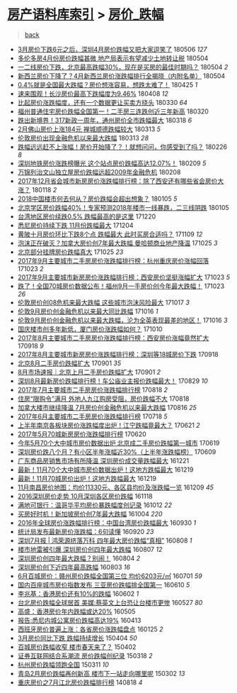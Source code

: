 [房产语料库索引](../../README.md)  > [房价_跌幅](房价_跌幅.md)
====
> [back](../README.md)

- [3月房价下跌6元之后，深圳4月房价跌幅又把大家逗笑了](http://jkwz.applinzi.com/ittc/7099902129663902737.html#3%E6%9C%88%E6%88%BF%E4%BB%B7%E4%B8%8B%E8%B7%8C6%E5%85%83%E4%B9%8B%E5%90%8E%EF%BC%8C%E6%B7%B1%E5%9C%B34%E6%9C%88%E6%88%BF%E4%BB%B7%E8%B7%8C%E5%B9%85%E5%8F%88%E6%8A%8A%E5%A4%A7%E5%AE%B6%E9%80%97%E7%AC%91%E4%BA%86) 180506 *127* 
- [多伦多房4月份房价跌幅甚微 地产局表示有望减少土地转让税](http://jkwz.applinzi.com/ittc/7099367147358913552.html#%E5%A4%9A%E4%BC%A6%E5%A4%9A%E6%88%BF4%E6%9C%88%E4%BB%BD%E6%88%BF%E4%BB%B7%E8%B7%8C%E5%B9%85%E7%94%9A%E5%BE%AE+%E5%9C%B0%E4%BA%A7%E5%B1%80%E8%A1%A8%E7%A4%BA%E6%9C%89%E6%9C%9B%E5%87%8F%E5%B0%91%E5%9C%9F%E5%9C%B0%E8%BD%AC%E8%AE%A9%E7%A8%8E) 180504  
- [一二线房价下跌，北京最高跌幅30%，现在是买房的最佳时期吗？](http://jkwz.applinzi.com/ittc/7099290558096999441.html#%E4%B8%80%E4%BA%8C%E7%BA%BF%E6%88%BF%E4%BB%B7%E4%B8%8B%E8%B7%8C%EF%BC%8C%E5%8C%97%E4%BA%AC%E6%9C%80%E9%AB%98%E8%B7%8C%E5%B9%8530%25%EF%BC%8C%E7%8E%B0%E5%9C%A8%E6%98%AF%E4%B9%B0%E6%88%BF%E7%9A%84%E6%9C%80%E4%BD%B3%E6%97%B6%E6%9C%9F%E5%90%97%EF%BC%9F) 180504 *2* 
- [新西兰房价下降了？4月新西兰房价涨跌幅排行全揭晓（内附名单）](http://jkwz.applinzi.com/ittc/7099175334861865991.html#%E6%96%B0%E8%A5%BF%E5%85%B0%E6%88%BF%E4%BB%B7%E4%B8%8B%E9%99%8D%E4%BA%86%EF%BC%9F4%E6%9C%88%E6%96%B0%E8%A5%BF%E5%85%B0%E6%88%BF%E4%BB%B7%E6%B6%A8%E8%B7%8C%E5%B9%85%E6%8E%92%E8%A1%8C%E5%85%A8%E6%8F%AD%E6%99%93%EF%BC%88%E5%86%85%E9%99%84%E5%90%8D%E5%8D%95%EF%BC%89) 180504  
- [0.4%就是全国最大跌幅？房价想涨容易，想跌太难了！](http://jkwz.applinzi.com/ittc/7095880640232948742.html#0.4%25%E5%B0%B1%E6%98%AF%E5%85%A8%E5%9B%BD%E6%9C%80%E5%A4%A7%E8%B7%8C%E5%B9%85%EF%BC%9F%E6%88%BF%E4%BB%B7%E6%83%B3%E6%B6%A8%E5%AE%B9%E6%98%93%EF%BC%8C%E6%83%B3%E8%B7%8C%E5%A4%AA%E9%9A%BE%E4%BA%86%EF%BC%81) 180425 *1* 
- [速来围观！长沙房价最高下跌幅度为9.46%](http://jkwz.applinzi.com/ittc/7089647150629913616.html#%E9%80%9F%E6%9D%A5%E5%9B%B4%E8%A7%82%EF%BC%81%E9%95%BF%E6%B2%99%E6%88%BF%E4%BB%B7%E6%9C%80%E9%AB%98%E4%B8%8B%E8%B7%8C%E5%B9%85%E5%BA%A6%E4%B8%BA9.46%25) 180408 *12* 
- [​比起房价涨跌幅度，还有一个数据更让买卖方挠头](http://jkwz.applinzi.com/ittc/7086279158730851345.html#%E2%80%8B%E6%AF%94%E8%B5%B7%E6%88%BF%E4%BB%B7%E6%B6%A8%E8%B7%8C%E5%B9%85%E5%BA%A6%EF%BC%8C%E8%BF%98%E6%9C%89%E4%B8%80%E4%B8%AA%E6%95%B0%E6%8D%AE%E6%9B%B4%E8%AE%A9%E4%B9%B0%E5%8D%96%E6%96%B9%E6%8C%A0%E5%A4%B4) 180330 *64* 
- [福州普通住宅房价跌幅全国第一！二手房三连跌创近三年新高](http://jkwz.applinzi.com/ittc/7082611828389839878.html#%E7%A6%8F%E5%B7%9E%E6%99%AE%E9%80%9A%E4%BD%8F%E5%AE%85%E6%88%BF%E4%BB%B7%E8%B7%8C%E5%B9%85%E5%85%A8%E5%9B%BD%E7%AC%AC%E4%B8%80%EF%BC%81%E4%BA%8C%E6%89%8B%E6%88%BF%E4%B8%89%E8%BF%9E%E8%B7%8C%E5%88%9B%E8%BF%91%E4%B8%89%E5%B9%B4%E6%96%B0%E9%AB%98) 180320  
- [跌出新境界！317新政一周年，通州房价全市跌幅最大](http://jkwz.applinzi.com/ittc/7081609728805569542.html#%E8%B7%8C%E5%87%BA%E6%96%B0%E5%A2%83%E7%95%8C%EF%BC%81317%E6%96%B0%E6%94%BF%E4%B8%80%E5%91%A8%E5%B9%B4%EF%BC%8C%E9%80%9A%E5%B7%9E%E6%88%BF%E4%BB%B7%E5%85%A8%E5%B8%82%E8%B7%8C%E5%B9%85%E6%9C%80%E5%A4%A7) 180318 *6* 
- [2月佛山房价上涨184元 禅城顺德跌幅较大](http://jkwz.applinzi.com/ittc/7079943632704766992.html#2%E6%9C%88%E4%BD%9B%E5%B1%B1%E6%88%BF%E4%BB%B7%E4%B8%8A%E6%B6%A8184%E5%85%83+%E7%A6%85%E5%9F%8E%E9%A1%BA%E5%BE%B7%E8%B7%8C%E5%B9%85%E8%BE%83%E5%A4%A7) 180313 *5* 
- [伦敦房价出现金融危机以来最大跌幅](http://jkwz.applinzi.com/ittc/7079861076185580555.html#%E4%BC%A6%E6%95%A6%E6%88%BF%E4%BB%B7%E5%87%BA%E7%8E%B0%E9%87%91%E8%9E%8D%E5%8D%B1%E6%9C%BA%E4%BB%A5%E6%9D%A5%E6%9C%80%E5%A4%A7%E8%B7%8C%E5%B9%85) 180313 *28* 
- [跌幅远远赶不上涨幅！房价开始降了？！就想问问，你感受到了吗？](http://jkwz.applinzi.com/ittc/7074447833766036491.html#%E8%B7%8C%E5%B9%85%E8%BF%9C%E8%BF%9C%E8%B5%B6%E4%B8%8D%E4%B8%8A%E6%B6%A8%E5%B9%85%EF%BC%81%E6%88%BF%E4%BB%B7%E5%BC%80%E5%A7%8B%E9%99%8D%E4%BA%86%EF%BC%9F%EF%BC%81%E5%B0%B1%E6%83%B3%E9%97%AE%E9%97%AE%EF%BC%8C%E4%BD%A0%E6%84%9F%E5%8F%97%E5%88%B0%E4%BA%86%E5%90%97%EF%BC%9F) 180226 *8* 
- [深圳地铁房价涨跌榜曝光 这个站点房价跌幅高达12.07%！](http://jkwz.applinzi.com/ittc/7068105113883640838.html#%E6%B7%B1%E5%9C%B3%E5%9C%B0%E9%93%81%E6%88%BF%E4%BB%B7%E6%B6%A8%E8%B7%8C%E6%A6%9C%E6%9B%9D%E5%85%89+%E8%BF%99%E4%B8%AA%E7%AB%99%E7%82%B9%E6%88%BF%E4%BB%B7%E8%B7%8C%E5%B9%85%E9%AB%98%E8%BE%BE12.07%25%EF%BC%81) 180209 *5* 
- [万锦列治文山独立屋房价跌幅远超2009年金融危机](http://jkwz.applinzi.com/ittc/7067761841126507530.html#%E4%B8%87%E9%94%A6%E5%88%97%E6%B2%BB%E6%96%87%E5%B1%B1%E7%8B%AC%E7%AB%8B%E5%B1%8B%E6%88%BF%E4%BB%B7%E8%B7%8C%E5%B9%85%E8%BF%9C%E8%B6%852009%E5%B9%B4%E9%87%91%E8%9E%8D%E5%8D%B1%E6%9C%BA) 180208  
- [2017年12月省会城市新房房价涨跌幅排行榜：除了西安还有哪些省会房价大涨？](http://jkwz.applinzi.com/ittc/7059927011865134097.html#2017%E5%B9%B412%E6%9C%88%E7%9C%81%E4%BC%9A%E5%9F%8E%E5%B8%82%E6%96%B0%E6%88%BF%E6%88%BF%E4%BB%B7%E6%B6%A8%E8%B7%8C%E5%B9%85%E6%8E%92%E8%A1%8C%E6%A6%9C%EF%BC%9A%E9%99%A4%E4%BA%86%E8%A5%BF%E5%AE%89%E8%BF%98%E6%9C%89%E5%93%AA%E4%BA%9B%E7%9C%81%E4%BC%9A%E6%88%BF%E4%BB%B7%E5%A4%A7%E6%B6%A8%EF%BC%9F) 180118 *2* 
- [2018中国楼市何去何从？房价跌幅会超出想象？](http://jkwz.applinzi.com/ittc/7055088564377748491.html#2018%E4%B8%AD%E5%9B%BD%E6%A5%BC%E5%B8%82%E4%BD%95%E5%8E%BB%E4%BD%95%E4%BB%8E%EF%BC%9F%E6%88%BF%E4%BB%B7%E8%B7%8C%E5%B9%85%E4%BC%9A%E8%B6%85%E5%87%BA%E6%83%B3%E8%B1%A1%EF%BC%9F) 180105 *5* 
- [北京学区房价跌幅40%！专家预测2018年楼市一线暴跌，二三线阴跌](http://jkwz.applinzi.com/ittc/7055056988247950346.html#%E5%8C%97%E4%BA%AC%E5%AD%A6%E5%8C%BA%E6%88%BF%E4%BB%B7%E8%B7%8C%E5%B9%8540%25%EF%BC%81%E4%B8%93%E5%AE%B6%E9%A2%84%E6%B5%8B2018%E5%B9%B4%E6%A5%BC%E5%B8%82%E4%B8%80%E7%BA%BF%E6%9A%B4%E8%B7%8C%EF%BC%8C%E4%BA%8C%E4%B8%89%E7%BA%BF%E9%98%B4%E8%B7%8C) 180105  
- [台湾地区房价续跌0.5% 跌幅最高的是这里](http://jkwz.applinzi.com/ittc/7049220330403398672.html#%E5%8F%B0%E6%B9%BE%E5%9C%B0%E5%8C%BA%E6%88%BF%E4%BB%B7%E7%BB%AD%E8%B7%8C0.5%25+%E8%B7%8C%E5%B9%85%E6%9C%80%E9%AB%98%E7%9A%84%E6%98%AF%E8%BF%99%E9%87%8C) 171220  
- [悉尼房价持续下跌  11月份跌幅最大](http://jkwz.applinzi.com/ittc/7043141705367290897.html#%E6%82%89%E5%B0%BC%E6%88%BF%E4%BB%B7%E6%8C%81%E7%BB%AD%E4%B8%8B%E8%B7%8C++11%E6%9C%88%E4%BB%BD%E8%B7%8C%E5%B9%85%E6%9C%80%E5%A4%A7) 171204  
- [黄陂十月房价环比下跌8个点 跌幅最大 此时买房合适吗？](http://jkwz.applinzi.com/ittc/7033976402372723728.html#%E9%BB%84%E9%99%82%E5%8D%81%E6%9C%88%E6%88%BF%E4%BB%B7%E7%8E%AF%E6%AF%94%E4%B8%8B%E8%B7%8C8%E4%B8%AA%E7%82%B9+%E8%B7%8C%E5%B9%85%E6%9C%80%E5%A4%A7+%E6%AD%A4%E6%97%B6%E4%B9%B0%E6%88%BF%E5%90%88%E9%80%82%E5%90%97%EF%BC%9F) 171109 *12* 
- [泡沫正在破灭？加拿大房价创7年最大跌幅 曼哈顿商业地产降温](http://jkwz.applinzi.com/ittc/7028351663507768336.html#%E6%B3%A1%E6%B2%AB%E6%AD%A3%E5%9C%A8%E7%A0%B4%E7%81%AD%EF%BC%9F%E5%8A%A0%E6%8B%BF%E5%A4%A7%E6%88%BF%E4%BB%B7%E5%88%9B7%E5%B9%B4%E6%9C%80%E5%A4%A7%E8%B7%8C%E5%B9%85+%E6%9B%BC%E5%93%88%E9%A1%BF%E5%95%86%E4%B8%9A%E5%9C%B0%E4%BA%A7%E9%99%8D%E6%B8%A9) 171025 *3* 
- [北京部分挂牌房价跌幅真大](http://jkwz.applinzi.com/ittc/7028331654282740753.html#%E5%8C%97%E4%BA%AC%E9%83%A8%E5%88%86%E6%8C%82%E7%89%8C%E6%88%BF%E4%BB%B7%E8%B7%8C%E5%B9%85%E7%9C%9F%E5%A4%A7) 171025 *23* 
- [2017年9月主要城市二手房房价涨跌幅排行榜：杭州重庆房价涨幅回落](http://jkwz.applinzi.com/ittc/7027656280276206608.html#2017%E5%B9%B49%E6%9C%88%E4%B8%BB%E8%A6%81%E5%9F%8E%E5%B8%82%E4%BA%8C%E6%89%8B%E6%88%BF%E6%88%BF%E4%BB%B7%E6%B6%A8%E8%B7%8C%E5%B9%85%E6%8E%92%E8%A1%8C%E6%A6%9C%EF%BC%9A%E6%9D%AD%E5%B7%9E%E9%87%8D%E5%BA%86%E6%88%BF%E4%BB%B7%E6%B6%A8%E5%B9%85%E5%9B%9E%E8%90%BD) 171023 *2* 
- [2017年9月主要城市新房房价涨跌幅排行榜：西安房价坚挺涨幅扩大](http://jkwz.applinzi.com/ittc/7027646519044473873.html#2017%E5%B9%B49%E6%9C%88%E4%B8%BB%E8%A6%81%E5%9F%8E%E5%B8%82%E6%96%B0%E6%88%BF%E6%88%BF%E4%BB%B7%E6%B6%A8%E8%B7%8C%E5%B9%85%E6%8E%92%E8%A1%8C%E6%A6%9C%EF%BC%9A%E8%A5%BF%E5%AE%89%E6%88%BF%E4%BB%B7%E5%9D%9A%E6%8C%BA%E6%B6%A8%E5%B9%85%E6%89%A9%E5%A4%A7) 171023 *5* 
- [跌了！全国70城房价数据公布！福州9月一手房价创今年最大跌幅！](http://jkwz.applinzi.com/ittc/7027641523544523792.html#%E8%B7%8C%E4%BA%86%EF%BC%81%E5%85%A8%E5%9B%BD70%E5%9F%8E%E6%88%BF%E4%BB%B7%E6%95%B0%E6%8D%AE%E5%85%AC%E5%B8%83%EF%BC%81%E7%A6%8F%E5%B7%9E9%E6%9C%88%E4%B8%80%E6%89%8B%E6%88%BF%E4%BB%B7%E5%88%9B%E4%BB%8A%E5%B9%B4%E6%9C%80%E5%A4%A7%E8%B7%8C%E5%B9%85%EF%BC%81) 171023 *26* 
- [伦敦房价创08危机来最大跌幅 这些城市泡沫风险最大](http://jkwz.applinzi.com/ittc/7025448326550520849.html#%E4%BC%A6%E6%95%A6%E6%88%BF%E4%BB%B7%E5%88%9B08%E5%8D%B1%E6%9C%BA%E6%9D%A5%E6%9C%80%E5%A4%A7%E8%B7%8C%E5%B9%85+%E8%BF%99%E4%BA%9B%E5%9F%8E%E5%B8%82%E6%B3%A1%E6%B2%AB%E9%A3%8E%E9%99%A9%E6%9C%80%E5%A4%A7) 171017 *3* 
- [伦敦9月房价创金融危机以来最大同比跌幅](http://jkwz.applinzi.com/ittc/7025130032954082321.html#%E4%BC%A6%E6%95%A69%E6%9C%88%E6%88%BF%E4%BB%B7%E5%88%9B%E9%87%91%E8%9E%8D%E5%8D%B1%E6%9C%BA%E4%BB%A5%E6%9D%A5%E6%9C%80%E5%A4%A7%E5%90%8C%E6%AF%94%E8%B7%8C%E5%B9%85) 171016 *1* 
- [伦敦9月房价创金融危机以来最大跌幅，沦为全英表现最差的地区！](http://jkwz.applinzi.com/ittc/7025060405142111248.html#%E4%BC%A6%E6%95%A69%E6%9C%88%E6%88%BF%E4%BB%B7%E5%88%9B%E9%87%91%E8%9E%8D%E5%8D%B1%E6%9C%BA%E4%BB%A5%E6%9D%A5%E6%9C%80%E5%A4%A7%E8%B7%8C%E5%B9%85%EF%BC%8C%E6%B2%A6%E4%B8%BA%E5%85%A8%E8%8B%B1%E8%A1%A8%E7%8E%B0%E6%9C%80%E5%B7%AE%E7%9A%84%E5%9C%B0%E5%8C%BA%EF%BC%81) 171016 *3* 
- [国庆楼市创多年新低，厦门房价涨跌幅如何？](http://jkwz.applinzi.com/ittc/7022767274971366416.html#%E5%9B%BD%E5%BA%86%E6%A5%BC%E5%B8%82%E5%88%9B%E5%A4%9A%E5%B9%B4%E6%96%B0%E4%BD%8E%EF%BC%8C%E5%8E%A6%E9%97%A8%E6%88%BF%E4%BB%B7%E6%B6%A8%E8%B7%8C%E5%B9%85%E5%A6%82%E4%BD%95%EF%BC%9F) 171010  
- [2017年8月主要城市二手房房价涨跌幅排行榜：西安房价涨幅竟然扩大](http://jkwz.applinzi.com/ittc/7014623207171294225.html#2017%E5%B9%B48%E6%9C%88%E4%B8%BB%E8%A6%81%E5%9F%8E%E5%B8%82%E4%BA%8C%E6%89%8B%E6%88%BF%E6%88%BF%E4%BB%B7%E6%B6%A8%E8%B7%8C%E5%B9%85%E6%8E%92%E8%A1%8C%E6%A6%9C%EF%BC%9A%E8%A5%BF%E5%AE%89%E6%88%BF%E4%BB%B7%E6%B6%A8%E5%B9%85%E7%AB%9F%E7%84%B6%E6%89%A9%E5%A4%A7) 170918 *9* 
- [2017年8月主要城市新房房价涨跌幅排行榜：深圳等18城房价下跌](http://jkwz.applinzi.com/ittc/7014596995069772817.html#2017%E5%B9%B48%E6%9C%88%E4%B8%BB%E8%A6%81%E5%9F%8E%E5%B8%82%E6%96%B0%E6%88%BF%E6%88%BF%E4%BB%B7%E6%B6%A8%E8%B7%8C%E5%B9%85%E6%8E%92%E8%A1%8C%E6%A6%9C%EF%BC%9A%E6%B7%B1%E5%9C%B3%E7%AD%8918%E5%9F%8E%E6%88%BF%E4%BB%B7%E4%B8%8B%E8%B7%8C) 170918  
- [北京8月二手房价跌幅扩大](http://jkwz.applinzi.com/ittc/7008433320495678480.html#%E5%8C%97%E4%BA%AC8%E6%9C%88%E4%BA%8C%E6%89%8B%E6%88%BF%E4%BB%B7%E8%B7%8C%E5%B9%85%E6%89%A9%E5%A4%A7) 170901 *35* 
- [8月市场速报｜北京上月二手房价跌幅扩大](http://jkwz.applinzi.com/ittc/7008431193236964368.html#8%E6%9C%88%E5%B8%82%E5%9C%BA%E9%80%9F%E6%8A%A5%EF%BD%9C%E5%8C%97%E4%BA%AC%E4%B8%8A%E6%9C%88%E4%BA%8C%E6%89%8B%E6%88%BF%E4%BB%B7%E8%B7%8C%E5%B9%85%E6%89%A9%E5%A4%A7) 170901 *2* 
- [深圳8月最新房价跌幅排行榜！车公庙业主报价跌幅最大！](http://jkwz.applinzi.com/ittc/7007254761487991824.html#%E6%B7%B1%E5%9C%B38%E6%9C%88%E6%9C%80%E6%96%B0%E6%88%BF%E4%BB%B7%E8%B7%8C%E5%B9%85%E6%8E%92%E8%A1%8C%E6%A6%9C%EF%BC%81%E8%BD%A6%E5%85%AC%E5%BA%99%E4%B8%9A%E4%B8%BB%E6%8A%A5%E4%BB%B7%E8%B7%8C%E5%B9%85%E6%9C%80%E5%A4%A7%EF%BC%81) 170829 *10* 
- [2017年7月主要城市二手房房价涨跌幅排行榜](http://jkwz.applinzi.com/ittc/7003107964419048465.html#2017%E5%B9%B47%E6%9C%88%E4%B8%BB%E8%A6%81%E5%9F%8E%E5%B8%82%E4%BA%8C%E6%89%8B%E6%88%BF%E6%88%BF%E4%BB%B7%E6%B6%A8%E8%B7%8C%E5%B9%85%E6%8E%92%E8%A1%8C%E6%A6%9C) 170818 *2* 
- [住房“限购令”满月 外地人九江购房受阻，房价跌幅不大](http://jkwz.applinzi.com/ittc/7003088275634652176.html#%E4%BD%8F%E6%88%BF%E2%80%9C%E9%99%90%E8%B4%AD%E4%BB%A4%E2%80%9D%E6%BB%A1%E6%9C%88+%E5%A4%96%E5%9C%B0%E4%BA%BA%E4%B9%9D%E6%B1%9F%E8%B4%AD%E6%88%BF%E5%8F%97%E9%98%BB%EF%BC%8C%E6%88%BF%E4%BB%B7%E8%B7%8C%E5%B9%85%E4%B8%8D%E5%A4%A7) 170818  
- [加拿大楼市继续降温 7月房价创金融危机以来最大跌幅](http://jkwz.applinzi.com/ittc/7002341401222972433.html#%E5%8A%A0%E6%8B%BF%E5%A4%A7%E6%A5%BC%E5%B8%82%E7%BB%A7%E7%BB%AD%E9%99%8D%E6%B8%A9+7%E6%9C%88%E6%88%BF%E4%BB%B7%E5%88%9B%E9%87%91%E8%9E%8D%E5%8D%B1%E6%9C%BA%E4%BB%A5%E6%9D%A5%E6%9C%80%E5%A4%A7%E8%B7%8C%E5%B9%85) 170816 *25* 
- [2017年6月主要城市二手房房价涨跌幅排行榜](http://jkwz.applinzi.com/ittc/6991692720035595281.html#2017%E5%B9%B46%E6%9C%88%E4%B8%BB%E8%A6%81%E5%9F%8E%E5%B8%82%E4%BA%8C%E6%89%8B%E6%88%BF%E6%88%BF%E4%BB%B7%E6%B6%A8%E8%B7%8C%E5%B9%85%E6%8E%92%E8%A1%8C%E6%A6%9C) 170718 *5* 
- [上半年南京各板块房价涨跌幅度出炉！江宁跌幅竟最大？](http://jkwz.applinzi.com/ittc/6981625654326854661.html#%E4%B8%8A%E5%8D%8A%E5%B9%B4%E5%8D%97%E4%BA%AC%E5%90%84%E6%9D%BF%E5%9D%97%E6%88%BF%E4%BB%B7%E6%B6%A8%E8%B7%8C%E5%B9%85%E5%BA%A6%E5%87%BA%E7%82%89%EF%BC%81%E6%B1%9F%E5%AE%81%E8%B7%8C%E5%B9%85%E7%AB%9F%E6%9C%80%E5%A4%A7%EF%BC%9F) 170621 *2* 
- [2017年5月70城新房房价涨跌幅排行榜](http://jkwz.applinzi.com/ittc/6981283408666690565.html#2017%E5%B9%B45%E6%9C%8870%E5%9F%8E%E6%96%B0%E6%88%BF%E6%88%BF%E4%BB%B7%E6%B6%A8%E8%B7%8C%E5%B9%85%E6%8E%92%E8%A1%8C%E6%A6%9C) 170620  
- [今年5月70个大中城市房价数据出炉 北京成二手房价跌幅第一城市](http://jkwz.applinzi.com/ittc/6980939353046909956.html#%E4%BB%8A%E5%B9%B45%E6%9C%8870%E4%B8%AA%E5%A4%A7%E4%B8%AD%E5%9F%8E%E5%B8%82%E6%88%BF%E4%BB%B7%E6%95%B0%E6%8D%AE%E5%87%BA%E7%82%89+%E5%8C%97%E4%BA%AC%E6%88%90%E4%BA%8C%E6%89%8B%E6%88%BF%E4%BB%B7%E8%B7%8C%E5%B9%85%E7%AC%AC%E4%B8%80%E5%9F%8E%E5%B8%82) 170619  
- [深圳房价跌八个月？有小区半年涨幅近30%（上半年涨跌幅榜）](http://jkwz.applinzi.com/ittc/6977189877702460420.html#%E6%B7%B1%E5%9C%B3%E6%88%BF%E4%BB%B7%E8%B7%8C%E5%85%AB%E4%B8%AA%E6%9C%88%EF%BC%9F%E6%9C%89%E5%B0%8F%E5%8C%BA%E5%8D%8A%E5%B9%B4%E6%B6%A8%E5%B9%85%E8%BF%9130%25%EF%BC%88%E4%B8%8A%E5%8D%8A%E5%B9%B4%E6%B6%A8%E8%B7%8C%E5%B9%85%E6%A6%9C%EF%BC%89) 170609  
- [广东商品房销售市场有所降温 深圳房价成交量跌幅最大](http://jkwz.applinzi.com/ittc/6913979053609845764.html#%E5%B9%BF%E4%B8%9C%E5%95%86%E5%93%81%E6%88%BF%E9%94%80%E5%94%AE%E5%B8%82%E5%9C%BA%E6%9C%89%E6%89%80%E9%99%8D%E6%B8%A9+%E6%B7%B1%E5%9C%B3%E6%88%BF%E4%BB%B7%E6%88%90%E4%BA%A4%E9%87%8F%E8%B7%8C%E5%B9%85%E6%9C%80%E5%A4%A7) 161221  
- [最新！11月70个大中城市房价数据出炉！这地方跌幅最大](http://jkwz.applinzi.com/ittc/6913359826515395588.html#%E6%9C%80%E6%96%B0%EF%BC%8111%E6%9C%8870%E4%B8%AA%E5%A4%A7%E4%B8%AD%E5%9F%8E%E5%B8%82%E6%88%BF%E4%BB%B7%E6%95%B0%E6%8D%AE%E5%87%BA%E7%82%89%EF%BC%81%E8%BF%99%E5%9C%B0%E6%96%B9%E8%B7%8C%E5%B9%85%E6%9C%80%E5%A4%A7) 161219  
- [最新！11月70城房价出炉！这地方跌幅最大](http://jkwz.applinzi.com/ittc/6913328191564678149.html#%E6%9C%80%E6%96%B0%EF%BC%8111%E6%9C%8870%E5%9F%8E%E6%88%BF%E4%BB%B7%E5%87%BA%E7%82%89%EF%BC%81%E8%BF%99%E5%9C%B0%E6%96%B9%E8%B7%8C%E5%B9%85%E6%9C%80%E5%A4%A7) 161219  
- [11月南昌房价地图：均价11330元、各区县均价及涨跌幅一览](http://jkwz.applinzi.com/ittc/6909576387517481989.html#11%E6%9C%88%E5%8D%97%E6%98%8C%E6%88%BF%E4%BB%B7%E5%9C%B0%E5%9B%BE%EF%BC%9A%E5%9D%87%E4%BB%B711330%E5%85%83%E3%80%81%E5%90%84%E5%8C%BA%E5%8E%BF%E5%9D%87%E4%BB%B7%E5%8F%8A%E6%B6%A8%E8%B7%8C%E5%B9%85%E4%B8%80%E8%A7%88) 161209 *45* 
- [2016深圳房价走势 10月深圳各区房价跌幅](http://jkwz.applinzi.com/ittc/6901881355708679172.html#2016%E6%B7%B1%E5%9C%B3%E6%88%BF%E4%BB%B7%E8%B5%B0%E5%8A%BF+10%E6%9C%88%E6%B7%B1%E5%9C%B3%E5%90%84%E5%8C%BA%E6%88%BF%E4%BB%B7%E8%B7%8C%E5%B9%85) 161118  
- [满地可银行：温哥华平均房价暴跌幅度创记录](http://jkwz.applinzi.com/ittc/6888168127027741701.html#%E6%BB%A1%E5%9C%B0%E5%8F%AF%E9%93%B6%E8%A1%8C%EF%BC%9A%E6%B8%A9%E5%93%A5%E5%8D%8E%E5%B9%B3%E5%9D%87%E6%88%BF%E4%BB%B7%E6%9A%B4%E8%B7%8C%E5%B9%85%E5%BA%A6%E5%88%9B%E8%AE%B0%E5%BD%95) 161012 *22* 
- [买房好时机！新加坡房价创7年最大跌幅](http://jkwz.applinzi.com/ittc/6885243512634737668.html#%E4%B9%B0%E6%88%BF%E5%A5%BD%E6%97%B6%E6%9C%BA%EF%BC%81%E6%96%B0%E5%8A%A0%E5%9D%A1%E6%88%BF%E4%BB%B7%E5%88%9B7%E5%B9%B4%E6%9C%80%E5%A4%A7%E8%B7%8C%E5%B9%85) 161004 *220* 
- [2016年全球房价涨跌幅排行榜：中国台湾房价跌幅最大](http://jkwz.applinzi.com/ittc/6883617517863437316.html#2016%E5%B9%B4%E5%85%A8%E7%90%83%E6%88%BF%E4%BB%B7%E6%B6%A8%E8%B7%8C%E5%B9%85%E6%8E%92%E8%A1%8C%E6%A6%9C%EF%BC%9A%E4%B8%AD%E5%9B%BD%E5%8F%B0%E6%B9%BE%E6%88%BF%E4%BB%B7%E8%B7%8C%E5%B9%85%E6%9C%80%E5%A4%A7) 160930 *1* 
- [统计局发布最新房价涨跌幅：6句读懂](http://jkwz.applinzi.com/ittc/6879978698303865861.html#%E7%BB%9F%E8%AE%A1%E5%B1%80%E5%8F%91%E5%B8%83%E6%9C%80%E6%96%B0%E6%88%BF%E4%BB%B7%E6%B6%A8%E8%B7%8C%E5%B9%85%EF%BC%9A6%E5%8F%A5%E8%AF%BB%E6%87%82) 160920 *23* 
- [深圳7月报 | 鸿荣源挤落万科 四年最大房价跌幅“真相”](http://jkwz.applinzi.com/ittc/6864024801152336901.html#%E6%B7%B1%E5%9C%B37%E6%9C%88%E6%8A%A5+%7C+%E9%B8%BF%E8%8D%A3%E6%BA%90%E6%8C%A4%E8%90%BD%E4%B8%87%E7%A7%91+%E5%9B%9B%E5%B9%B4%E6%9C%80%E5%A4%A7%E6%88%BF%E4%BB%B7%E8%B7%8C%E5%B9%85%E2%80%9C%E7%9C%9F%E7%9B%B8%E2%80%9D) 160808 *1* 
- [楼市地雷被引爆 深圳房价创四年最大跌幅](http://jkwz.applinzi.com/ittc/6863527786836395012.html#%E6%A5%BC%E5%B8%82%E5%9C%B0%E9%9B%B7%E8%A2%AB%E5%BC%95%E7%88%86+%E6%B7%B1%E5%9C%B3%E6%88%BF%E4%BB%B7%E5%88%9B%E5%9B%9B%E5%B9%B4%E6%9C%80%E5%A4%A7%E8%B7%8C%E5%B9%85) 160807 *12* 
- [深圳房价创四年最大跌幅？别闹！](http://jkwz.applinzi.com/ittc/6862495647663653893.html#%E6%B7%B1%E5%9C%B3%E6%88%BF%E4%BB%B7%E5%88%9B%E5%9B%9B%E5%B9%B4%E6%9C%80%E5%A4%A7%E8%B7%8C%E5%B9%85%EF%BC%9F%E5%88%AB%E9%97%B9%EF%BC%81) 160804 *2* 
- [深圳房价创下近四年最高跌幅](http://jkwz.applinzi.com/ittc/6862049991539033092.html#%E6%B7%B1%E5%9C%B3%E6%88%BF%E4%BB%B7%E5%88%9B%E4%B8%8B%E8%BF%91%E5%9B%9B%E5%B9%B4%E6%9C%80%E9%AB%98%E8%B7%8C%E5%B9%85) 160803 *16* 
- [6月百城房价：赣州房价跌幅全国第三位 均价6203元/㎡](http://jkwz.applinzi.com/ittc/6849825793634731012.html#6%E6%9C%88%E7%99%BE%E5%9F%8E%E6%88%BF%E4%BB%B7%EF%BC%9A%E8%B5%A3%E5%B7%9E%E6%88%BF%E4%BB%B7%E8%B7%8C%E5%B9%85%E5%85%A8%E5%9B%BD%E7%AC%AC%E4%B8%89%E4%BD%8D+%E5%9D%87%E4%BB%B76203%E5%85%83%2F%E3%8E%A1) 160701 *59* 
- [国内百座城市房价指数发布 三亚房价跌幅排全国第一](http://jkwz.applinzi.com/ittc/6842040200418821125.html#%E5%9B%BD%E5%86%85%E7%99%BE%E5%BA%A7%E5%9F%8E%E5%B8%82%E6%88%BF%E4%BB%B7%E6%8C%87%E6%95%B0%E5%8F%91%E5%B8%83+%E4%B8%89%E4%BA%9A%E6%88%BF%E4%BB%B7%E8%B7%8C%E5%B9%85%E6%8E%92%E5%85%A8%E5%9B%BD%E7%AC%AC%E4%B8%80) 160610 *5* 
- [李兆基：香港房价还有10%的跌幅](http://jkwz.applinzi.com/ittc/6839163545945900037.html#%E6%9D%8E%E5%85%86%E5%9F%BA%EF%BC%9A%E9%A6%99%E6%B8%AF%E6%88%BF%E4%BB%B7%E8%BF%98%E6%9C%8910%25%E7%9A%84%E8%B7%8C%E5%B9%85) 160602 *1* 
- [台北房价跌幅全球居首 美媒:蔡英文上台恐让台楼市更惨](http://jkwz.applinzi.com/ittc/6836913209038341124.html#%E5%8F%B0%E5%8C%97%E6%88%BF%E4%BB%B7%E8%B7%8C%E5%B9%85%E5%85%A8%E7%90%83%E5%B1%85%E9%A6%96+%E7%BE%8E%E5%AA%92%3A%E8%94%A1%E8%8B%B1%E6%96%87%E4%B8%8A%E5%8F%B0%E6%81%90%E8%AE%A9%E5%8F%B0%E6%A5%BC%E5%B8%82%E6%9B%B4%E6%83%A8) 160527 *80* 
- [高盛：香港房价年内跌幅或达20%](http://jkwz.applinzi.com/ittc/6828823588299604997.html#%E9%AB%98%E7%9B%9B%EF%BC%9A%E9%A6%99%E6%B8%AF%E6%88%BF%E4%BB%B7%E5%B9%B4%E5%86%85%E8%B7%8C%E5%B9%85%E6%88%96%E8%BE%BE20%25) 160505  
- [报告:悉尼内城公寓房价跌幅高达19%](http://jkwz.applinzi.com/ittc/6820606421276034052.html#%E6%8A%A5%E5%91%8A%3A%E6%82%89%E5%B0%BC%E5%86%85%E5%9F%8E%E5%85%AC%E5%AF%93%E6%88%BF%E4%BB%B7%E8%B7%8C%E5%B9%85%E9%AB%98%E8%BE%BE19%25) 160413  
- [西班牙房价普遍上涨：各省房价涨跌幅盘点](http://jkwz.applinzi.com/ittc/6791307327164646404.html#%E8%A5%BF%E7%8F%AD%E7%89%99%E6%88%BF%E4%BB%B7%E6%99%AE%E9%81%8D%E4%B8%8A%E6%B6%A8%EF%BC%9A%E5%90%84%E7%9C%81%E6%88%BF%E4%BB%B7%E6%B6%A8%E8%B7%8C%E5%B9%85%E7%9B%98%E7%82%B9) 160125 *2* 
- [3月房价同比下跌 跌幅持续增长](http://jkwz.applinzi.com/ittc/547650611402092460.html#3%E6%9C%88%E6%88%BF%E4%BB%B7%E5%90%8C%E6%AF%94%E4%B8%8B%E8%B7%8C+%E8%B7%8C%E5%B9%85%E6%8C%81%E7%BB%AD%E5%A2%9E%E9%95%BF) 150404 *50* 
- [百城房价跌幅收窄 楼市春天来了？](http://jkwz.applinzi.com/ittc/547650611400664059.html#%E7%99%BE%E5%9F%8E%E6%88%BF%E4%BB%B7%E8%B7%8C%E5%B9%85%E6%94%B6%E7%AA%84+%E6%A5%BC%E5%B8%82%E6%98%A5%E5%A4%A9%E6%9D%A5%E4%BA%86%EF%BC%9F) 150402  
- [证券互联网结合系潮流 房价跌幅创纪录](http://jkwz.applinzi.com/ittc/547650611398151515.html#%E8%AF%81%E5%88%B8%E4%BA%92%E8%81%94%E7%BD%91%E7%BB%93%E5%90%88%E7%B3%BB%E6%BD%AE%E6%B5%81+%E6%88%BF%E4%BB%B7%E8%B7%8C%E5%B9%85%E5%88%9B%E7%BA%AA%E5%BD%95) 150318 *2* 
- [杭州房价跌幅领跑全国](http://jkwz.applinzi.com/ittc/547650611394584788.html#%E6%9D%AD%E5%B7%9E%E6%88%BF%E4%BB%B7%E8%B7%8C%E5%B9%85%E9%A2%86%E8%B7%91%E5%85%A8%E5%9B%BD) 150311 *10* 
- [青岛2月房价跌幅再创新高 楼市下一站走向哪里呢](http://jkwz.applinzi.com/ittc/547650611395430000.html#%E9%9D%92%E5%B2%9B2%E6%9C%88%E6%88%BF%E4%BB%B7%E8%B7%8C%E5%B9%85%E5%86%8D%E5%88%9B%E6%96%B0%E9%AB%98+%E6%A5%BC%E5%B8%82%E4%B8%8B%E4%B8%80%E7%AB%99%E8%B5%B0%E5%90%91%E5%93%AA%E9%87%8C%E5%91%A2) 150302 *13* 
- [重庆房价之7月江北房价跌幅排行榜](http://jkwz.applinzi.com/ittc/547650611370934437.html#%E9%87%8D%E5%BA%86%E6%88%BF%E4%BB%B7%E4%B9%8B7%E6%9C%88%E6%B1%9F%E5%8C%97%E6%88%BF%E4%BB%B7%E8%B7%8C%E5%B9%85%E6%8E%92%E8%A1%8C%E6%A6%9C) 140818 *4* 
